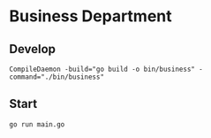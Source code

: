 # Business Department

## Develop

```shell
CompileDaemon -build="go build -o bin/business" -command="./bin/business"
```

## Start

```shell
go run main.go
```